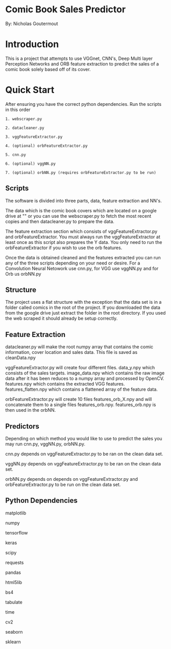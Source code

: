 # Comic Book Sales Predictor
By: Nicholas Goutermout

# Introduction
This is a project that attempts to use VGGnet, CNN's, Deep Multi layer Perception Networks and ORB feature extraction to predict the sales of a comic book solely based off of its cover. 

# Quick Start
After ensuring you have the correct python dependencies.
Run the scripts in this order

	1. webscraper.py
	
	2. datacleaner.py
	
	3. vggFeatureExtractor.py
	
	4. (optional) orbFeatureExtractor.py
	
	5. cnn.py
	
	6. (optional) vggNN.py
	
	7. (optional) orbNN.py (requires orbFeatureExtractor.py to be run)


## Scripts

The software is divided into three parts, data, feature extraction and NN's. 

The data which is the comic book covers which are located on a google drive at "" or you can use the webscraper.py to fetch the most recent copies and then datacleaner.py to prepare the data. 

The feature extraction section which consists of vggFeatureExtractor.py and orbFeatureExtractor. You must always run the vggFeatureExtractor at least once as this script also prepares the Y data. You only need to run the orbFeatureExtractor if you wish to use the orb features.

Once the data is obtained cleaned and the features extracted you can run any of the three scripts depending on your need or desire. For a Convolution Neural Netowork use cnn.py, for VGG use vggNN.py and for Orb us orbNN.py

## Structure

The project uses a flat structure with the exception that the data set is in a folder called comics in the root of the project. If you downloaded the data from the google drive just extract the folder in the root directory. If you used the web scraped it should already be setup correctly. 

## Feature Extraction

datacleaner.py will make the root numpy array that contains the comic information, cover location and sales data. This file is saved as cleanData.npy

vggFeatureExtractor.py will create four different files. data_y.npy  which consists of the sales targets. image_data.npy which contains the raw image data after it has been reduces to a numpy array and processed by OpenCV.  features.npy which contains the extracted VGG features. features_flatten.npy which contains a flattened array of the feature data. 

orbFeatureExtractor.py will create 10 files features_orb_X.npy and will concatenate them to a single files features_orb.npy. features_orb.npy is then used in the orbNN.

## Predictors

Depending on which method you would like to use to predict the sales you may run cnn.py, vggNN.py, orbNN.py.

cnn.py depends on vggFeatureExtractor.py to be ran on the clean data set.

vggNN.py  depends on vggFeatureExtractor.py to be ran on the clean data set.

orbNN.py depends on depends on vggFeatureExtractor.py and orbFeatureExtractor.py to be run on the clean data set. 

## Python Dependencies

matplotlib

numpy

tensorflow 

keras

scipy

requests 

pandas

html5lib 

bs4

tabulate

time  

cv2

seaborn

sklearn

